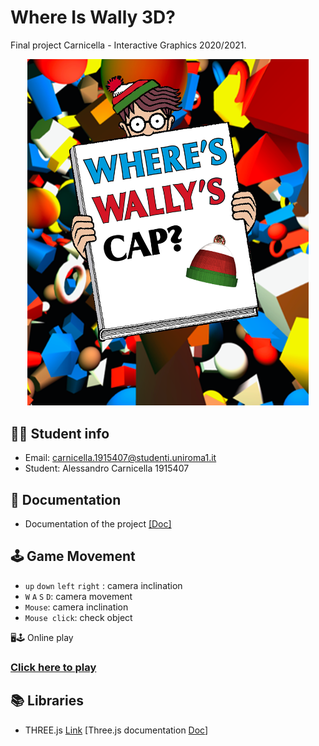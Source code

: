 # Where Is Wally 3D?
Final project Carnicella - Interactive Graphics 2020/2021.

<p align="center">
    <img alt="Where is Wally 3D?" title="Where is Wally 3D?" src="./texture/whereiswally.png" width="450">
</p>



## 👨‍🏫 Student info
-   Email: carnicella.1915407@studenti.uniroma1.it
-   Student: Alessandro Carnicella 1915407

## 📃 Documentation

-   Documentation of the project [[Doc]](./Documentation.pdf)

## 🕹️ Game Movement

- `up` `down` `left` `right` : camera inclination
- `W` `A` `S` `D`: camera  movement
- `Mouse`: camera inclination
- `Mouse click`:  check object

🖥️🕹️ Online play
### [Click here to play](https://sapienzainteractivegraphicscourse.github.io/final-project-carnicella/)


## 📚 Libraries

-  THREE.js [Link](https://threejs.org/) [Three.js documentation [Doc](https://threejs.org/docs/)]
